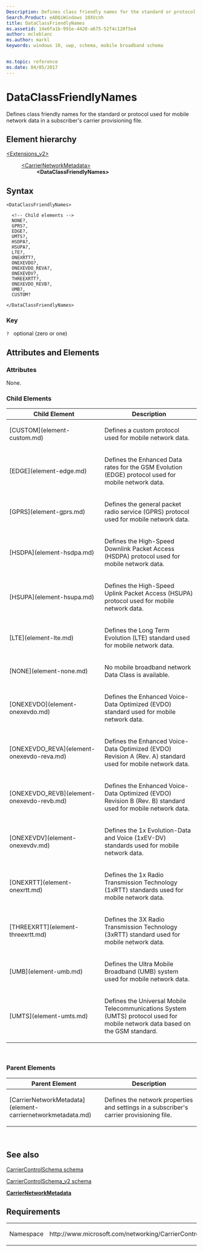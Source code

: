 ```yaml
---
Description: Defines class friendly names for the standard or protocol used for mobile network data in a subscriber's carrier provisioning file.
Search.Product: eADQiWindows 10XVcnh
title: DataClassFriendlyNames
ms.assetid: 14e6fa1b-991e-4420-a675-52f4c120f5e4
author: mcleblanc
ms.author: markl
keywords: windows 10, uwp, schema, mobile broadband schema


ms.topic: reference
ms.date: 04/05/2017
---
```


# DataClassFriendlyNames


Defines class friendly names for the standard or protocol used for mobile network data in a subscriber's carrier provisioning file.

## Element hierarchy

<dl>
<dt><a href="element-extensions-v2.md">&lt;Extensions_v2&gt;</a></dt>
<dd>
<dl>
<dt><a href="element-carriernetworkmetadata.md">&lt;CarrierNetworkMetadata&gt;</a></dt>
<dd><b>&lt;DataClassFriendlyNames&gt;</b></dd>
</dl>
</dd>
</dl>

## Syntax

``` syntax
<DataClassFriendlyNames>

  <!-- Child elements -->
  NONE?,
  GPRS?,
  EDGE?,
  UMTS?,
  HSDPA?,
  HSUPA?,
  LTE?,
  ONEXRTT?,
  ONEXEVDO?,
  ONEXEVDO_REVA?,
  ONEXEVDV?,
  THREEXRTT?,
  ONEXEVDO_REVB?,
  UMB?,
  CUSTOM?

</DataClassFriendlyNames>
```

### Key

`?`   optional (zero or one)

## Attributes and Elements


### Attributes

None.

### Child Elements

<table>
<colgroup>
<col width="50%" />
<col width="50%" />
</colgroup>
<thead>
<tr class="header">
<th>Child Element</th>
<th>Description</th>
</tr>
</thead>
<tbody>
<tr class="odd">
<td>[CUSTOM](element-custom.md)</td>
<td><p>Defines a custom protocol used for mobile network data.</p></td>
</tr>
<tr class="even">
<td>[EDGE](element-edge.md)</td>
<td><p>Defines the Enhanced Data rates for the GSM Evolution (EDGE) protocol used for mobile network data.</p></td>
</tr>
<tr class="odd">
<td>[GPRS](element-gprs.md)</td>
<td><p>Defines the general packet radio service (GPRS) protocol used for mobile network data.</p></td>
</tr>
<tr class="even">
<td>[HSDPA](element-hsdpa.md)</td>
<td><p>Defines the High-Speed Downlink Packet Access (HSDPA) protocol used for mobile network data.</p></td>
</tr>
<tr class="odd">
<td>[HSUPA](element-hsupa.md)</td>
<td><p>Defines the High-Speed Uplink Packet Access (HSUPA) protocol used for mobile network data.</p></td>
</tr>
<tr class="even">
<td>[LTE](element-lte.md)</td>
<td><p>Defines the Long Term Evolution (LTE) standard used for mobile network data.</p></td>
</tr>
<tr class="odd">
<td>[NONE](element-none.md)</td>
<td><p>No mobile broadband network Data Class is available.</p></td>
</tr>
<tr class="even">
<td>[ONEXEVDO](element-onexevdo.md)</td>
<td><p>Defines the Enhanced Voice-Data Optimized (EVDO) standard used for mobile network data.</p></td>
</tr>
<tr class="odd">
<td>[ONEXEVDO_REVA](element-onexevdo-reva.md)</td>
<td><p>Defines the Enhanced Voice-Data Optimized (EVDO) Revision A (Rev. A) standard used for mobile network data.</p></td>
</tr>
<tr class="even">
<td>[ONEXEVDO_REVB](element-onexevdo-revb.md)</td>
<td><p>Defines the Enhanced Voice-Data Optimized (EVDO) Revision B (Rev. B) standard used for mobile network data.</p></td>
</tr>
<tr class="odd">
<td>[ONEXEVDV](element-onexevdv.md)</td>
<td><p>Defines the 1x Evolution-Data and Voice (1xEV-DV) standards used for mobile network data.</p></td>
</tr>
<tr class="even">
<td>[ONEXRTT](element-onexrtt.md)</td>
<td><p>Defines the 1x Radio Transmission Technology (1xRTT) standards used for mobile network data.</p></td>
</tr>
<tr class="odd">
<td>[THREEXRTT](element-threexrtt.md)</td>
<td><p>Defines the 3X Radio Transmission Technology (3xRTT) standard used for mobile network data.</p></td>
</tr>
<tr class="even">
<td>[UMB](element-umb.md)</td>
<td><p>Defines the Ultra Mobile Broadband (UMB) system used for mobile network data.</p></td>
</tr>
<tr class="odd">
<td>[UMTS](element-umts.md)</td>
<td><p>Defines the Universal Mobile Telecommunications System (UMTS) protocol used for mobile network data based on the GSM standard.</p></td>
</tr>
</tbody>
</table>

 

### Parent Elements

<table>
<colgroup>
<col width="50%" />
<col width="50%" />
</colgroup>
<thead>
<tr class="header">
<th>Parent Element</th>
<th>Description</th>
</tr>
</thead>
<tbody>
<tr class="odd">
<td>[CarrierNetworkMetadata](element-carriernetworkmetadata.md)</td>
<td><p>Defines the network properties and settings in a subscriber's carrier provisioning file.</p></td>
</tr>
</tbody>
</table>

 

## See also


[CarrierControlSchema schema](https://msdn.microsoft.com/library/windows/apps/hh868312)

[CarrierControlSchema\_v2 schema](schema-root.md)

[**CarrierNetworkMetadata**](element-carriernetworkmetadata.md)

## Requirements

<table>
<colgroup>
<col width="50%" />
<col width="50%" />
</colgroup>
<tbody>
<tr class="odd">
<td><p>Namespace</p></td>
<td><p>http://www.microsoft.com/networking/CarrierControl/v2</p></td>
</tr>
</tbody>
</table>

 

 



